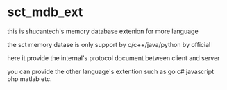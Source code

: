 # sct_mdb_ext
this is shucantech's memory database extenion for more language

the sct memory datase is only support by c/c++/java/python by official

here it provide the internal's protocol document between client and server

you can provide the other language's extention such as go c# javascript php matlab etc.
